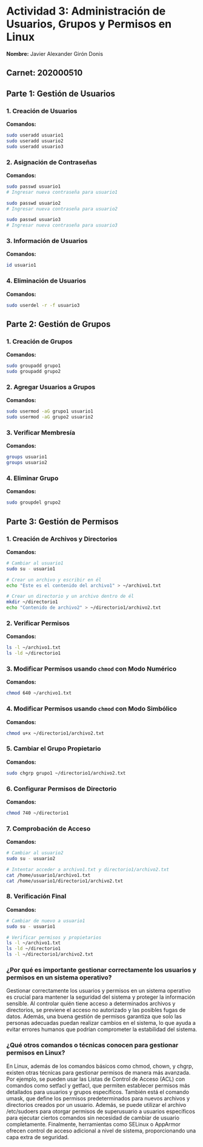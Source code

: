 # Actividad 3: Administración de Usuarios, Grupos y Permisos en Linux

**Nombre:** Javier Alexander Girón Donis

**Carnet:** 202000510
---

## Parte 1: Gestión de Usuarios

### 1. Creación de Usuarios

**Comandos:**
```bash
sudo useradd usuario1
sudo useradd usuario2
sudo useradd usuario3
```

### 2. Asignación de Contraseñas

**Comandos:**
```bash
sudo passwd usuario1
# Ingresar nueva contraseña para usuario1

sudo passwd usuario2
# Ingresar nueva contraseña para usuario2

sudo passwd usuario3
# Ingresar nueva contraseña para usuario3
```

### 3. Información de Usuarios

**Comandos:**
```bash
id usuario1
```

### 4. Eliminación de Usuarios

**Comandos:**
```bash
sudo userdel -r -f usuario3
```

## Parte 2: Gestión de Grupos

### 1. Creación de Grupos

**Comandos:**
```bash
sudo groupadd grupo1
sudo groupadd grupo2
```

### 2. Agregar Usuarios a Grupos

**Comandos:**
```bash
sudo usermod -aG grupo1 usuario1
sudo usermod -aG grupo2 usuario2
```

### 3. Verificar Membresía

**Comandos:**
```bash
groups usuario1
groups usuario2

```

### 4. Eliminar Grupo

**Comandos:**
```bash
sudo groupdel grupo2
```

## Parte 3: Gestión de Permisos

### 1. Creación de Archivos y Directorios

**Comandos:**
```bash
# Cambiar al usuario1
sudo su - usuario1

# Crear un archivo y escribir en él
echo "Este es el contenido del archivo1" > ~/archivo1.txt

# Crear un directorio y un archivo dentro de él
mkdir ~/directorio1
echo "Contenido de archivo2" > ~/directorio1/archivo2.txt

```

### 2. Verificar Permisos

**Comandos:**
```bash
ls -l ~/archivo1.txt
ls -ld ~/directorio1
```

### 3. Modificar Permisos usando `chmod` con Modo Numérico

**Comandos:**
```bash
chmod 640 ~/archivo1.txt
```

### 4. Modificar Permisos usando `chmod` con Modo Simbólico

**Comandos:**
```bash
chmod u+x ~/directorio1/archivo2.txt
```


### 5. Cambiar el Grupo Propietario

**Comandos:**
```bash
sudo chgrp grupo1 ~/directorio1/archivo2.txt
```


### 6. Configurar Permisos de Directorio

**Comandos:**
```bash
chmod 740 ~/directorio1
```

### 7. Comprobación de Acceso

**Comandos:**
```bash
# Cambiar al usuario2
sudo su - usuario2

# Intentar acceder a archivo1.txt y directorio1/archivo2.txt
cat /home/usuario1/archivo1.txt
cat /home/usuario1/directorio1/archivo2.txt
```

### 8. Verificación Final

**Comandos:**
```bash
# Cambiar de nuevo a usuario1
sudo su - usuario1

# Verificar permisos y propietarios
ls -l ~/archivo1.txt
ls -ld ~/directorio1
ls -l ~/directorio1/archivo2.txt
```

### ¿Por qué es importante gestionar correctamente los usuarios y permisos en un sistema operativo?
Gestionar correctamente los usuarios y permisos en un sistema operativo es crucial para mantener la seguridad del sistema y proteger la información sensible. Al controlar quién tiene acceso a determinados archivos y directorios, se previene el acceso no autorizado y las posibles fugas de datos. Además, una buena gestión de permisos garantiza que solo las personas adecuadas puedan realizar cambios en el sistema, lo que ayuda a evitar errores humanos que podrían comprometer la estabilidad del sistema. 


### ¿Qué otros comandos o técnicas conocen para gestionar permisos en Linux?
En Linux, además de los comandos básicos como chmod, chown, y chgrp, existen otras técnicas para gestionar permisos de manera más avanzada. Por ejemplo, se pueden usar las Listas de Control de Acceso (ACL) con comandos como setfacl y getfacl, que permiten establecer permisos más detallados para usuarios y grupos específicos. También está el comando umask, que define los permisos predeterminados para nuevos archivos y directorios creados por un usuario. Además, se puede utilizar el archivo /etc/sudoers para otorgar permisos de superusuario a usuarios específicos para ejecutar ciertos comandos sin necesidad de cambiar de usuario completamente. Finalmente, herramientas como SELinux o AppArmor ofrecen control de acceso adicional a nivel de sistema, proporcionando una capa extra de seguridad.
